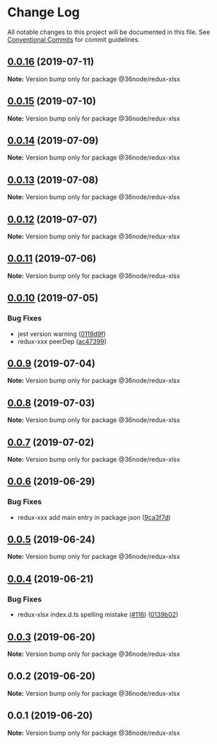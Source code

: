 # Change Log

All notable changes to this project will be documented in this file.
See [Conventional Commits](https://conventionalcommits.org) for commit guidelines.

## [0.0.16](https://github.com/36node/sketch/compare/@36node/redux-xlsx@0.0.15...@36node/redux-xlsx@0.0.16) (2019-07-11)

**Note:** Version bump only for package @36node/redux-xlsx





## [0.0.15](https://github.com/36node/sketch/compare/@36node/redux-xlsx@0.0.14...@36node/redux-xlsx@0.0.15) (2019-07-10)

**Note:** Version bump only for package @36node/redux-xlsx





## [0.0.14](https://github.com/36node/sketch/compare/@36node/redux-xlsx@0.0.13...@36node/redux-xlsx@0.0.14) (2019-07-09)

**Note:** Version bump only for package @36node/redux-xlsx





## [0.0.13](https://github.com/36node/sketch/compare/@36node/redux-xlsx@0.0.12...@36node/redux-xlsx@0.0.13) (2019-07-08)

**Note:** Version bump only for package @36node/redux-xlsx





## [0.0.12](https://github.com/36node/sketch/compare/@36node/redux-xlsx@0.0.11...@36node/redux-xlsx@0.0.12) (2019-07-07)

**Note:** Version bump only for package @36node/redux-xlsx





## [0.0.11](https://github.com/36node/sketch/compare/@36node/redux-xlsx@0.0.10...@36node/redux-xlsx@0.0.11) (2019-07-06)

**Note:** Version bump only for package @36node/redux-xlsx





## [0.0.10](https://github.com/36node/sketch/compare/@36node/redux-xlsx@0.0.9...@36node/redux-xlsx@0.0.10) (2019-07-05)


### Bug Fixes

* jest version warning ([0119d9f](https://github.com/36node/sketch/commit/0119d9f))
* redux-xxx peerDep ([ac47399](https://github.com/36node/sketch/commit/ac47399))





## [0.0.9](https://github.com/36node/sketch/compare/@36node/redux-xlsx@0.0.8...@36node/redux-xlsx@0.0.9) (2019-07-04)

**Note:** Version bump only for package @36node/redux-xlsx





## [0.0.8](https://github.com/36node/sketch/compare/@36node/redux-xlsx@0.0.7...@36node/redux-xlsx@0.0.8) (2019-07-03)

**Note:** Version bump only for package @36node/redux-xlsx





## [0.0.7](https://github.com/36node/sketch/compare/@36node/redux-xlsx@0.0.6...@36node/redux-xlsx@0.0.7) (2019-07-02)

**Note:** Version bump only for package @36node/redux-xlsx





## [0.0.6](https://github.com/36node/sketch/compare/@36node/redux-xlsx@0.0.5...@36node/redux-xlsx@0.0.6) (2019-06-29)


### Bug Fixes

* redux-xxx add main entry in package json ([9ca3f7d](https://github.com/36node/sketch/commit/9ca3f7d))





## [0.0.5](https://github.com/36node/sketch/compare/@36node/redux-xlsx@0.0.4...@36node/redux-xlsx@0.0.5) (2019-06-24)

**Note:** Version bump only for package @36node/redux-xlsx





## [0.0.4](https://github.com/36node/sketch/compare/@36node/redux-xlsx@0.0.3...@36node/redux-xlsx@0.0.4) (2019-06-21)


### Bug Fixes

* redux-xlsx index.d.ts spelling mistake ([#116](https://github.com/36node/sketch/issues/116)) ([0139b02](https://github.com/36node/sketch/commit/0139b02))





## [0.0.3](https://github.com/36node/sketch/compare/@36node/redux-xlsx@0.0.2...@36node/redux-xlsx@0.0.3) (2019-06-20)

**Note:** Version bump only for package @36node/redux-xlsx





## 0.0.2 (2019-06-20)

**Note:** Version bump only for package @36node/redux-xlsx





## 0.0.1 (2019-06-20)

**Note:** Version bump only for package @36node/redux-xlsx
